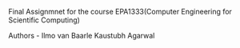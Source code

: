 Final Assignmnet for the course EPA1333(Computer Engineering for Scientific Computing) 

Authors - 
Ilmo van Baarle
Kaustubh Agarwal
